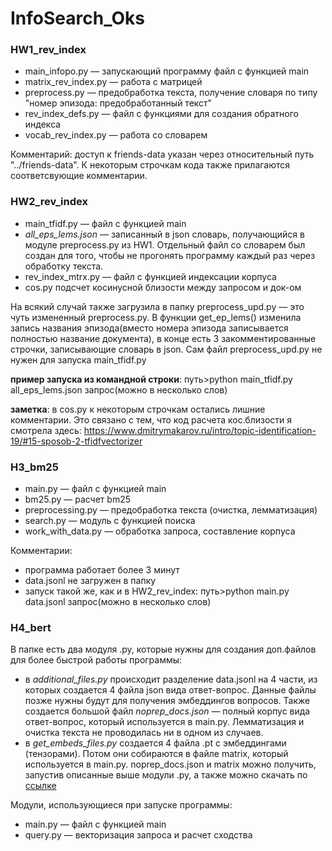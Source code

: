 # InfoSearch_Oks

### HW1_rev_index

- main_infopo.py — запускающий программу файл с функцией main
- matrix_rev_index.py — работа с матрицей
- preprocess.py — предобработка текста, получение словаря по типу "номер эпизода: предобработанный текст"
- rev_index_defs.py — файл с функциями для создания обратного индекса
- vocab_rev_index.py — работа со словарем


Комментарий: доступ к friends-data указан через относительный путь "../friends-data". К некоторым строчкам кода также прилагаются соответсвующие комментарии.

### HW2_rev_index

- main_tfidf.py — файл с функцией main
- *all_eps_lems.json* — записанный в json словарь, получающийся в модуле preprocess.py из HW1. Отдельный файл со словарем был создан для того, чтобы не прогонять программу каждый раз через обработку текста.
- rev_index_mtrx.py — файл с функцией индексации корпуса
- cos.py подсчет косинусной близости между запросом и док-ом


На всякий случай также загрузила в папку preprocess_upd.py — это чуть измененный preprocess.py. В функции get_ep_lems() изменила запись названия эпизода(вместо номера эпизода записывается полностью название документа), в конце есть 3 закомментированные строчки, записывающие словарь в json. Сам файл preprocess_upd.py не нужен для запуска main_tfidf.py

**пример запуска из командной строки**: путь>python main_tfidf.py all_eps_lems.json запрос(можно в несколько слов)

**заметка**: в cos.py к некоторым строчкам остались лишние комментарии. Это связано с тем, что код расчета кос.близости я смотрела здесь: https://www.dmitrymakarov.ru/intro/topic-identification-19/#15-sposob-2-tfidfvectorizer

### H3_bm25

- main.py — файл с функцией main
- bm25.py — расчет bm25
- preprocessing.py — предобработка текста (очистка, лемматизация)
- search.py — модуль с функцией поиска
- work_with_data.py — обработка запроса, составление корпуса

Комментарии:

- программа работает более 3 минут
- data.jsonl не загружен в папку
- запуск такой же, как и в HW2_rev_index: путь>python main.py data.jsonl запрос(можно в несколько слов) 


### H4_bert
В папке есть два модуля .py, которые нужны для создания доп.файлов для более быстрой работы программы:

- в *additional_files.py* происходит разделение data.jsonl на 4 части, из которых создается 4 файла json вида ответ-вопрос. Данные файлы позже нужны будут для получения эмбеддингов вопросов. Также создается большой файл *noprep_docs.json* — полный корпус вида ответ-вопрос, который используется в main.py. Лемматизация и очистка текста не проводилась ни в одном из случаев.
- в *get_embeds_files.py* создается 4 файла .pt с эмбеддингами (тензорами). Потом они собираются в файле matrix, который используется в main.py. 
noprep_docs.json и matrix можно получить, запустив описанные выше модули .py, а также можно скачать по [ссылке](https://drive.google.com/drive/folders/1Q4SPDF_qPxoAfiO-IkY89Y4m_PAYRw9N?usp=sharing)

Модули, использующиеся при запуске программы:
- main.py — файл с функцией main
- query.py — векторизация запроса и расчет сходства
